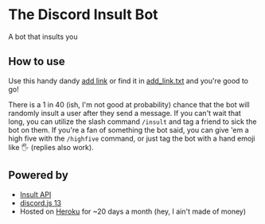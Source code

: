 # The Discord Insult Bot

A bot that insults you

## How to use

Use this handy dandy [add link](https://discord.com/api/oauth2/authorize?client_id=856385496581013534&permissions=2147503168&scope=bot%20applications.commands)
or find it in [add_link.txt](https://github.com/dablenparty/discord-insult-bot/blob/main/add_link.txt) and you're good
to go!

There is a 1 in 40 (ish, I'm not good at probability) chance that the bot will randomly insult a user after they send
a message. If you can't wait that long, you can utilize the slash command `/insult` and tag a friend to sick the bot on
them. If you're a fan of something the bot said, you can give 'em a high five with the `/highfive` command, or just tag
the bot with a hand emoji like 🖐️ (replies also work).

## Powered by

- [Insult API](https://insult.mattbas.org/)
- [discord.js 13](https://discord.js.org/#/)
- Hosted on [Heroku](https://www.heroku.com/) for ~20 days a month (hey, I ain't made of money)
